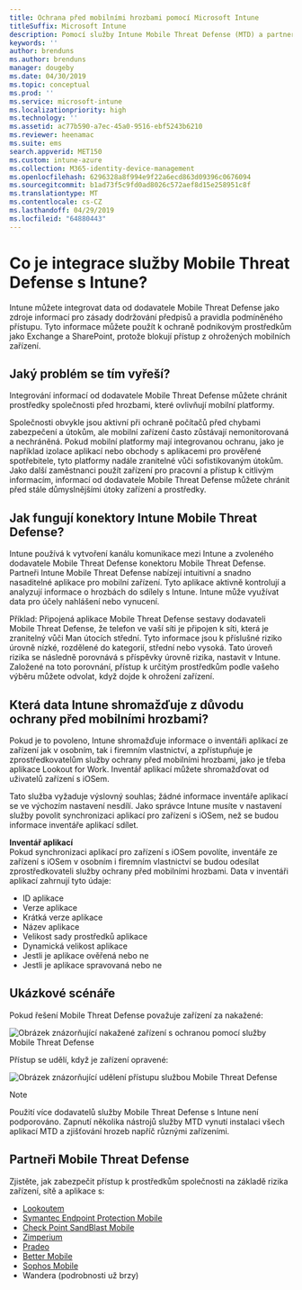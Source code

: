 ```yaml
---
title: Ochrana před mobilními hrozbami pomocí Microsoft Intune
titleSuffix: Microsoft Intune
description: Pomocí služby Intune Mobile Threat Defense (MTD) a partnerem Mobile Threat Defense můžete chránit přístup k podnikovým prostředkům na základě rizika zařízení.
keywords: ''
author: brenduns
ms.author: brenduns
manager: dougeby
ms.date: 04/30/2019
ms.topic: conceptual
ms.prod: ''
ms.service: microsoft-intune
ms.localizationpriority: high
ms.technology: ''
ms.assetid: ac77b590-a7ec-45a0-9516-ebf5243b6210
ms.reviewer: heenamac
ms.suite: ems
search.appverid: MET150
ms.custom: intune-azure
ms.collection: M365-identity-device-management
ms.openlocfilehash: 6296328a8f994e9f22a6ecd863d09396c0676094
ms.sourcegitcommit: b1ad73f5c9fd0ad8026c572aef8d15e258951c8f
ms.translationtype: MT
ms.contentlocale: cs-CZ
ms.lasthandoff: 04/29/2019
ms.locfileid: "64880443"
---
```

# <a name="what-is-mobile-threat-defense-integration-with-intune"></a>Co je integrace služby Mobile Threat Defense s Intune?
Intune můžete integrovat data od dodavatele Mobile Threat Defense jako zdroje informací pro zásady dodržování předpisů a pravidla podmíněného přístupu. Tyto informace můžete použít k ochraně podnikovým prostředkům jako Exchange a SharePoint, protože blokují přístup z ohrožených mobilních zařízení.  

## <a name="what-problem-does-this-solve"></a>Jaký problém se tím vyřeší?
Integrování informací od dodavatele Mobile Threat Defense můžete chránit prostředky společnosti před hrozbami, které ovlivňují mobilní platformy.  

Společnosti obvykle jsou aktivní při ochraně počítačů před chybami zabezpečení a útokům, ale mobilní zařízení často zůstávají nemonitorovaná a nechráněná. Pokud mobilní platformy mají integrovanou ochranu, jako je například izolace aplikací nebo obchody s aplikacemi pro prověřené spotřebitele, tyto platformy nadále zranitelné vůči sofistikovaným útokům. Jako další zaměstnanci použít zařízení pro pracovní a přístup k citlivým informacím, informací od dodavatele Mobile Threat Defense můžete chránit před stále důmyslnějšími útoky zařízení a prostředky.  

## <a name="how-do-the-intune-mobile-threat-defense-connectors-work"></a>Jak fungují konektory Intune Mobile Threat Defense?

Intune používá k vytvoření kanálu komunikace mezi Intune a zvoleného dodavatele Mobile Threat Defense konektoru Mobile Threat Defense. Partneři Intune Mobile Threat Defense nabízejí intuitivní a snadno nasaditelné aplikace pro mobilní zařízení. Tyto aplikace aktivně kontrolují a analyzují informace o hrozbách do sdílely s Intune. Intune může využívat data pro účely nahlášení nebo vynucení.  

Příklad: Připojená aplikace Mobile Threat Defense sestavy dodavateli Mobile Threat Defense, že telefon ve vaší síti je připojen k síti, která je zranitelný vůči Man útocích střední. Tyto informace jsou k příslušné riziko úrovně nízké, rozdělené do kategorií, střední nebo vysoká. Tato úroveň rizika se následně porovnává s příspěvky úrovně rizika, nastavit v Intune. Založené na toto porovnání, přístup k určitým prostředkům podle vašeho výběru můžete odvolat, když dojde k ohrožení zařízení.

## <a name="what-data-does-intune-collect-for-mobile-threat-defense"></a>Která data Intune shromažďuje z důvodu ochrany před mobilními hrozbami?

Pokud je to povoleno, Intune shromažďuje informace o inventáři aplikací ze zařízení jak v osobním, tak i firemním vlastnictví, a zpřístupňuje je zprostředkovatelům služby ochrany před mobilními hrozbami, jako je třeba aplikace Lookout for Work. Inventář aplikací můžete shromažďovat od uživatelů zařízení s iOSem.

Tato služba vyžaduje výslovný souhlas; žádné informace inventáře aplikací se ve výchozím nastavení nesdílí. Jako správce Intune musíte v nastavení služby povolit synchronizaci aplikací pro zařízení s iOSem, než se budou informace inventáře aplikací sdílet.

**Inventář aplikací**  
Pokud synchronizaci aplikací pro zařízení s iOSem povolíte, inventáře ze zařízení s iOSem v osobním i firemním vlastnictví se budou odesílat zprostředkovateli služby ochrany před mobilními hrozbami. Data v inventáři aplikací zahrnují tyto údaje:

 - ID aplikace
 - Verze aplikace
 - Krátká verze aplikace
 - Název aplikace
 - Velikost sady prostředků aplikace
 - Dynamická velikost aplikace
 - Jestli je aplikace ověřená nebo ne
 - Jestli je aplikace spravovaná nebo ne

## <a name="sample-scenarios"></a>Ukázkové scénáře

Pokud řešení Mobile Threat Defense považuje zařízení za nakažené:

![Obrázek znázorňující nakažené zařízení s ochranou pomocí služby Mobile Threat Defense](./media/MTD-image-1.png)

Přístup se udělí, když je zařízení opravené:

![Obrázek znázorňující udělení přístupu službou Mobile Threat Defense](./media/MTD-image-2.png)

> [!NOTE] 
> Použití více dodavatelů služby Mobile Threat Defense s Intune není podporováno. Zapnutí několika nástrojů služby MTD vynutí instalaci všech aplikací MTD a zjišťování hrozeb napříč různými zařízeními.

## <a name="mobile-threat-defense-partners"></a>Partneři Mobile Threat Defense

Zjistěte, jak zabezpečit přístup k prostředkům společnosti na základě rizika zařízení, sítě a aplikace s:

- [Lookoutem](lookout-mobile-threat-defense-connector.md)
- [Symantec Endpoint Protection Mobile](skycure-mobile-threat-defense-connector.md)
- [Check Point SandBlast Mobile](checkpoint-sandblast-mobile-mobile-threat-defense-connector.md)
- [Zimperium](zimperium-mobile-threat-defense-connector.md)
- [Pradeo](pradeo-mobile-threat-defense-connector.md)
- [Better Mobile](better-mobile-threat-defense-connector.md)
- [Sophos Mobile](sophos-mtd-connector.md)
- Wandera (podrobnosti už brzy)

